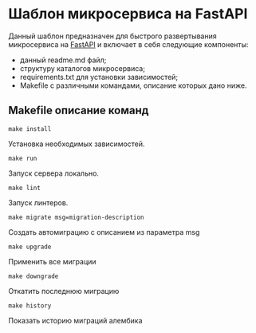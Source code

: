 # Шаблон микросервиса на FastAPI

Данный шаблон предназначен для быстрого развертывания микросервиса на [FastAPI](https://fastapi.tiangolo.com/) и включает в себя следующие компоненты:

- данный readme.md файл;
- структуру каталогов микросервиса;
- requirements.txt для установки зависимостей;
- Makefile с различными командами, описание которых дано ниже.

## Makefile описание команд

```shell
make install
```

Установка необходимых зависимостей.

```shell
make run
```

Запуск сервера локально.

```shell
make lint
```

Запуск линтеров.

```shell
make migrate msg=migration-description
```

Создать автомиграцию с описанием из параметра msg

```shell
make upgrade
```

Применить все миграции

```shell
make downgrade
```

Откатить последнюю миграцию

```shell
make history
```

Показать историю миграций алембика
